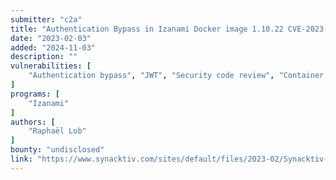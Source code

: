 ```yaml
---
submitter: "c2a"
title: "Authentication Bypass in Izanami Docker image 1.10.22 CVE-2023-22495"
date: "2023-02-03"
added: "2024-11-03"
description: ""
vulnerabilities: [
    "Authentication bypass", "JWT", "Security code review", "Container security"
]
programs: [
    "Izanami"
]
authors: [
    "Raphaël Lob"
]
bounty: "undisclosed"
link: "https://www.synacktiv.com/sites/default/files/2023-02/Synacktiv-Advisory-Izanami-CVE-2023-22495.pdf"
---
```




